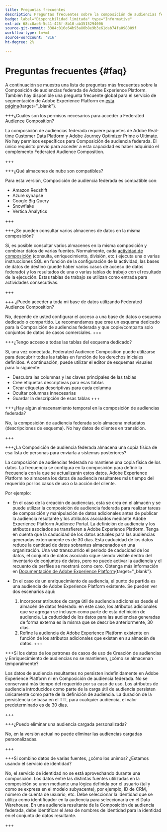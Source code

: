 ```yaml
---
title: Preguntas frecuentes
description: Preguntas frecuentes sobre la composición de audiencias federada de Adobe Experience Platform
badge: label="Disponibilidad limitada" type="Informative"
exl-id: 68cc0ae5-5c41-425f-8b10-ab3515294006
source-git-commit: 3384c816e64b93a80b8e9b3e61dab74fa098889f
workflow-type: tm+mt
source-wordcount: '816'
ht-degree: 2%

---
```


# Preguntas frecuentes {#faq}

A continuación se muestra una lista de preguntas más frecuentes sobre la Composición de audiencias federada de Adobe Experience Platform. También hay disponible una pregunta frecuente global para el servicio de segmentación de Adobe Experience Platform en [esta página](https://experienceleague.adobe.com/en/docs/experience-platform/segmentation/faq){target="_blank"}.


+++¿Cuáles son los permisos necesarios para acceder a Federated Audience Composition?

La composición de audiencias federada requiere paquetes de Adobe Real-time Customer Data Platform y Adobe Journey Optimizer Prime o Ultimate. No hay permisos específicos para Composición de audiencia federada. El único requisito previo para acceder a esta capacidad es haber adquirido el complemento Federated Audience Composition.

+++

+++¿Qué almacenes de nube son compatibles?

Para esta versión, Composición de audiencia federada es compatible con:

* Amazon Redshift
* Azure synapse
* Google Big Query
* Snowflake
* Vertica Analytics

+++


+++¿Se pueden consultar varios almacenes de datos en la misma composición?

Sí, es posible consultar varios almacenes en la misma composición y combinar datos de varias fuentes.  Normalmente, cada [actividad de composición](../compositions/orchestrate-activities.md) (consulta, enriquecimiento, división, etc.) ejecuta una o varias instrucciones SQL en función de la configuración de la actividad, las bases de datos de destino (puede haber varios casos de acceso de datos federado) y los resultados de una o varias tablas de trabajo con el resultado de la ejecución. Estas tablas de trabajo se utilizan como entrada para actividades consecutivas.

+++

+++ ¿Puedo acceder a toda mi base de datos utilizando Federated Audience Composition?

No, depende de usted configurar el acceso a una base de datos o esquema dedicado o compartido. Le recomendamos que cree un esquema dedicado para la Composición de audiencias federada y que copie/comparta solo conjuntos de datos de casos comerciales.
+++



+++¿Tengo acceso a todas las tablas del esquema dedicado?

Sí, una vez conectada, Federated Audience Composition puede utilizarse para descubrir todas las tablas en función de los derechos iniciales definidos. A continuación, puede utilizar el editor de esquemas visuales para lo siguiente:

* Descubra las columnas y las claves principales de las tablas
* Cree etiquetas descriptivas para esas tablas
* Crear etiquetas descriptivas para cada columna
* Ocultar columnas innecesarias
* Guardar la descripción de esas tablas
+++


+++¿Hay algún almacenamiento temporal en la composición de audiencias federada?

No, la composición de audiencia federada solo almacena metadatos (descripciones de esquema). No hay datos de clientes en transición. <!--The Audience export flow is done directly from Adobe Experience Platform Audience Portal (via [Destination](../connections/destinations.md)) to the customer database. The creation and update flow is done directly from your data warehouse database to Adobe Experience Platform Audience Portal.-->

+++

+++¿La Composición de audiencia federada almacena una copia física de esa lista de personas para enviarla a sistemas posteriores?

La composición de audiencias federada no mantiene una copia física de los datos. La frecuencia se configura en la composición para definir la frecuencia con la que se actualizarán estos datos. Adobe Experience Platform no almacena los datos de audiencia resultantes más tiempo del requerido por los casos de uso o la acción del cliente.

Por ejemplo:

* En el caso de la creación de audiencias, esta se crea en el almacén y se puede utilizar la composición de audiencia federada para realizar tareas de composición y manipulación de datos adicionales antes de publicar la audiencia resultante y los atributos asociados mediante Adobe Experience Platform Audience Portal. La definición de audiencia y los atributos asociados se transfieren a Adobe Experience Platform.
Tenga en cuenta que la caducidad de los datos actuales para las audiencias generadas externamente es de 30 días. Esta caducidad de los datos reduce la cantidad de datos sobrantes almacenados en una organización. Una vez transcurrido el periodo de caducidad de los datos, el conjunto de datos asociado sigue siendo visible dentro del inventario de conjuntos de datos, pero no puede activar la audiencia y el recuento de perfiles se mostrará como cero. Obtenga más información en [Documentación de Adobe Experience Platform](https://experienceleague.adobe.com/en/docs/experience-platform/segmentation/faq#how-long-do-externally-generated-audiences-last-for){target="_blank"}.

* En el caso de un enriquecimiento de audiencia, el punto de partida es una audiencia de Adobe Experience Platform existente. Se pueden ver dos escenarios aquí:
   1. Incorporar atributos de carga útil de audiencia adicionales desde el almacén de datos federado: en este caso, los atributos adicionales que se agregan se incluyen como parte de esta definición de audiencia. La caducidad de los datos para las audiencias generadas de forma externa es la misma que se describe anteriormente, 30 días.
   1. Refine la audiencia de Adobe Experience Platform existente en función de los atributos adicionales que existan en su almacén de datos. <!--For example, you have an audience of customers who have shown interest in a particular product on the website for the last two months. You now want to take this audience and further segment it using Federated Audience Composition to only include customers who have a high credit score. The credit score is deemed sensitive and individual credit score data points are not copied over from the data warehouse.-->
+++

+++Si los datos de los patrones de casos de uso de Creación de audiencias y Enriquecimiento de audiencias no se mantienen, ¿cómo se almacenan temporalmente?

Los datos de audiencia resultantes no persisten indefinidamente en Adobe Experience Platform ni en Composición de audiencia federada. No se conservará más tiempo del requerido por su caso de uso. Los atributos de audiencia introducidos como parte de la carga útil de audiencia persisten únicamente como parte de la definición de audiencia. La duración de la persistencia se basa en el TTL para cualquier audiencia, el valor predeterminado es de 30 días.

+++

+++¿Puedo eliminar una audiencia cargada personalizada?

No, en la versión actual no puede eliminar las audiencias cargadas personalizadas. <!--that are not used in downstream activation directly in Audience Portal by simply selecting delete from the actions menu. Learn more in [Adobe Experience Platform documentation](https://experienceleague.adobe.com/en/docs/experience-platform/segmentation/faq#how-do-i-put-an-audience-in-the-deleted-state){target="_blank"}.-->

+++

+++Si combino datos de varias fuentes, ¿cómo los unimos? ¿Estamos usando el servicio de identidad?

No, el servicio de identidad no se está aprovechando durante una composición. Los datos entre las distintas fuentes utilizadas en la composición se unen mediante una lógica definida por el usuario (tal y como se expresa en el modelo subyacente), por ejemplo, ID de CRM, número de cuenta de usuario, etc. Debe seleccionar la identidad que se utiliza como identificador en la audiencia para seleccionarla en el Data Warehouse. En una audiencia resultante de la Composición de audiencia federada, debe identificar el área de nombres de identidad para la identidad en el conjunto de datos resultante.

+++

<!--
+++If I want to combine federated data with datasets that live in Adobe Experience Platform, how is this done?

Likewise, the Identity Service is not being leveraged in this scenario either. The data model underpinning a composition needs to express how the data warehouse data and the audience to be enriched are related. e.g. assume an existing audience in Adobe Experience Platform contains several attributes, among which is the CRM ID. Assume transactional data is in the data warehouse containing purchases with various attributes, including the CRM ID of the purchaser. The end-user would have to specify that the CRM ID for both objects is used to stitch the two objects together.

+++
-->
